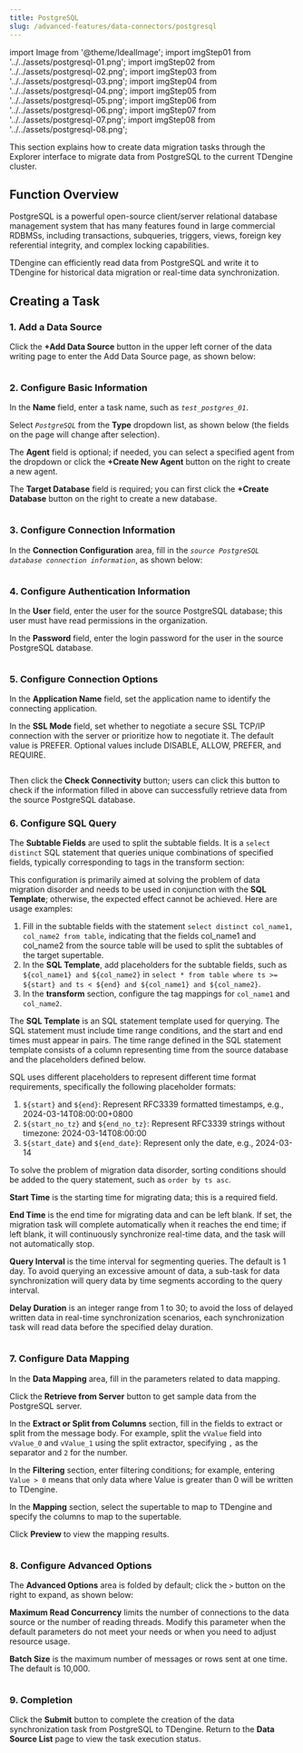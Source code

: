 ```yaml
---
title: PostgreSQL
slug: /advanced-features/data-connectors/postgresql
---
```


import Image from '@theme/IdealImage';
import imgStep01 from '../../assets/postgresql-01.png';
import imgStep02 from '../../assets/postgresql-02.png';
import imgStep03 from '../../assets/postgresql-03.png';
import imgStep04 from '../../assets/postgresql-04.png';
import imgStep05 from '../../assets/postgresql-05.png';
import imgStep06 from '../../assets/postgresql-06.png';
import imgStep07 from '../../assets/postgresql-07.png';
import imgStep08 from '../../assets/postgresql-08.png';

This section explains how to create data migration tasks through the Explorer interface to migrate data from PostgreSQL to the current TDengine cluster.

## Function Overview

PostgreSQL is a powerful open-source client/server relational database management system that has many features found in large commercial RDBMSs, including transactions, subqueries, triggers, views, foreign key referential integrity, and complex locking capabilities.

TDengine can efficiently read data from PostgreSQL and write it to TDengine for historical data migration or real-time data synchronization.

## Creating a Task

### 1. Add a Data Source

Click the **+Add Data Source** button in the upper left corner of the data writing page to enter the Add Data Source page, as shown below:

<figure>
<Image img={imgStep01} alt=""/>
</figure>

### 2. Configure Basic Information

In the **Name** field, enter a task name, such as *`test_postgres_01`*.

Select *`PostgreSQL`* from the **Type** dropdown list, as shown below (the fields on the page will change after selection).

The **Agent** field is optional; if needed, you can select a specified agent from the dropdown or click the **+Create New Agent** button on the right to create a new agent.

The **Target Database** field is required; you can first click the **+Create Database** button on the right to create a new database.

<figure>
<Image img={imgStep02} alt=""/>
</figure>

### 3. Configure Connection Information

In the **Connection Configuration** area, fill in the *`source PostgreSQL database connection information`*, as shown below:

<figure>
<Image img={imgStep03} alt=""/>
</figure>

### 4. Configure Authentication Information

In the **User** field, enter the user for the source PostgreSQL database; this user must have read permissions in the organization.

In the **Password** field, enter the login password for the user in the source PostgreSQL database.

<figure>
<Image img={imgStep04} alt=""/>
</figure>

### 5. Configure Connection Options

In the **Application Name** field, set the application name to identify the connecting application.

In the **SSL Mode** field, set whether to negotiate a secure SSL TCP/IP connection with the server or prioritize how to negotiate it. The default value is PREFER. Optional values include DISABLE, ALLOW, PREFER, and REQUIRE.

<figure>
<Image img={imgStep05} alt=""/>
</figure>

Then click the **Check Connectivity** button; users can click this button to check if the information filled in above can successfully retrieve data from the source PostgreSQL database.

### 6. Configure SQL Query

The **Subtable Fields** are used to split the subtable fields. It is a `select distinct` SQL statement that queries unique combinations of specified fields, typically corresponding to tags in the transform section:

This configuration is primarily aimed at solving the problem of data migration disorder and needs to be used in conjunction with the **SQL Template**; otherwise, the expected effect cannot be achieved. Here are usage examples:

1. Fill in the subtable fields with the statement `select distinct col_name1, col_name2 from table`, indicating that the fields col_name1 and col_name2 from the source table will be used to split the subtables of the target supertable.
2. In the **SQL Template**, add placeholders for the subtable fields, such as `${col_name1} and ${col_name2}` in `select * from table where ts >= ${start} and ts < ${end} and ${col_name1} and ${col_name2}`.
3. In the **transform** section, configure the tag mappings for `col_name1` and `col_name2`.

The **SQL Template** is an SQL statement template used for querying. The SQL statement must include time range conditions, and the start and end times must appear in pairs. The time range defined in the SQL statement template consists of a column representing time from the source database and the placeholders defined below.

SQL uses different placeholders to represent different time format requirements, specifically the following placeholder formats:

1. `${start}` and `${end}`: Represent RFC3339 formatted timestamps, e.g., 2024-03-14T08:00:00+0800
2. `${start_no_tz}` and `${end_no_tz}`: Represent RFC3339 strings without timezone: 2024-03-14T08:00:00
3. `${start_date}` and `${end_date}`: Represent only the date, e.g., 2024-03-14

To solve the problem of migration data disorder, sorting conditions should be added to the query statement, such as `order by ts asc`.

**Start Time** is the starting time for migrating data; this is a required field.

**End Time** is the end time for migrating data and can be left blank. If set, the migration task will complete automatically when it reaches the end time; if left blank, it will continuously synchronize real-time data, and the task will not automatically stop.

**Query Interval** is the time interval for segmenting queries. The default is 1 day. To avoid querying an excessive amount of data, a sub-task for data synchronization will query data by time segments according to the query interval.

**Delay Duration** is an integer range from 1 to 30; to avoid the loss of delayed written data in real-time synchronization scenarios, each synchronization task will read data before the specified delay duration.

<figure>
<Image img={imgStep06} alt=""/>
</figure>

### 7. Configure Data Mapping

In the **Data Mapping** area, fill in the parameters related to data mapping.

Click the **Retrieve from Server** button to get sample data from the PostgreSQL server.

In the **Extract or Split from Columns** section, fill in the fields to extract or split from the message body. For example, split the `vValue` field into `vValue_0` and `vValue_1` using the split extractor, specifying `,` as the separator and `2` for the number.

In the **Filtering** section, enter filtering conditions; for example, entering `Value > 0` means that only data where Value is greater than 0 will be written to TDengine.

In the **Mapping** section, select the supertable to map to TDengine and specify the columns to map to the supertable.

Click **Preview** to view the mapping results.

<figure>
<Image img={imgStep07} alt=""/>
</figure>

### 8. Configure Advanced Options

The **Advanced Options** area is folded by default; click the `>` button on the right to expand, as shown below:

**Maximum Read Concurrency** limits the number of connections to the data source or the number of reading threads. Modify this parameter when the default parameters do not meet your needs or when you need to adjust resource usage.

**Batch Size** is the maximum number of messages or rows sent at one time. The default is 10,000.

<figure>
<Image img={imgStep08} alt=""/>
</figure>

### 9. Completion

Click the **Submit** button to complete the creation of the data synchronization task from PostgreSQL to TDengine. Return to the **Data Source List** page to view the task execution status.
